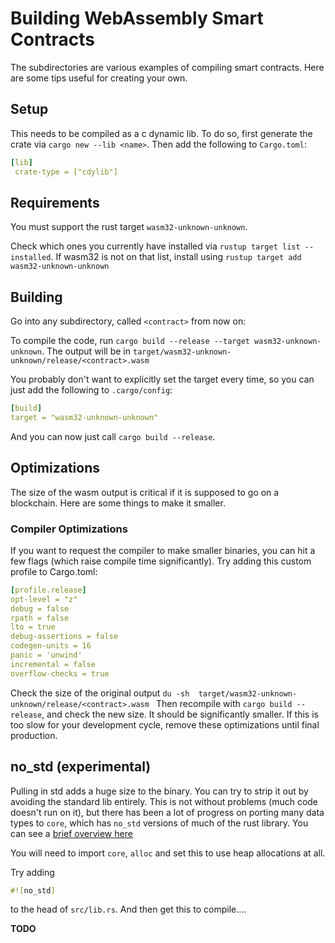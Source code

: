 # Building WebAssembly Smart Contracts

The subdirectories are various examples of compiling smart contracts.
Here are some tips useful for creating your own.

## Setup

This needs to be compiled as a c dynamic lib. To do so, first generate the crate via `cargo new --lib <name>`.
Then add the following to `Cargo.toml`:

```yaml
[lib]
 crate-type = ["cdylib"]
```

## Requirements

You must support the rust target `wasm32-unknown-unknown`.

Check which ones you currently have installed via `rustup target list --installed`.
If wasm32 is not on that list, install using `rustup target add wasm32-unknown-unknown`


## Building

Go into any subdirectory, called `<contract>` from now on:

To compile the code, run  `cargo build --release --target wasm32-unknown-unknown`. 
The output will be in `target/wasm32-unknown-unknown/release/<contract>.wasm`

You probably don't want to explicitly set the target every time, so you can just
add the following to `.cargo/config`:

```yaml
[build]
target = "wasm32-unknown-unknown"
```

And you can now just call `cargo build --release`.

## Optimizations

The size of the wasm output is critical if it is supposed to go on a blockchain.
Here are some things to make it smaller.

### Compiler Optimizations

If you want to request the compiler to make smaller binaries, 
you can hit a few flags (which raise compile time significantly).
Try adding this custom profile to Cargo.toml:

```yaml
[profile.release]
opt-level = "z"
debug = false
rpath = false
lto = true
debug-assertions = false
codegen-units = 16
panic = 'unwind'
incremental = false
overflow-checks = true
```

Check the size of the original output `du -sh  target/wasm32-unknown-unknown/release/<contract>.wasm `
Then recompile with  `cargo build --release`, and check the new size.
It should be significantly smaller. If this is too slow for your development cycle, remove these optimizations until final production.

## no_std (experimental)

Pulling in std adds a huge size to the binary. You can try to strip it out by avoiding the standard lib entirely.
This is not without problems (much code doesn't run on it), but there has been a lot of progress on porting many
data types to `core`, which has `no_std` versions of much of the rust library.
You can see a [brief overview here](https://rust-embedded.github.io/book/intro/no-std.html#summary)

You will need to import `core`, `alloc` and set this to use heap allocations at all.

Try adding 

```rust
#![no_std]
```

to the head of `src/lib.rs`. And then get this to compile....

**TODO**